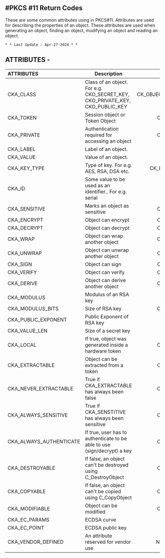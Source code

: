 #PKCS #11 Return Codes
-----------------------

These are some common attributes using in PKCS#11. Attributes are used for describing the properties of an object. These attributes are used when generating an 
object, finding an object, modifying an object and reading an object. 

	* * Last Update : Apr-27-2024 * *



ATTRIBUTES -
----------

| ATTRIBUTES     | Description | Data type |
|:---------------|-------------|----------:|
| CKA_CLASS             | Class of an object. For e.g. CKO_SECRET_KEY, CKO_PRIVATE_KEY, CKO_PUBLIC_KEY | CK_OBJECT_CLASS |
| CKA_TOKEN             | Session object or Token Object | CK_BBOOL |
| CKA_PRIVATE           | Authentication required for accessing an object | CK_BBOOL |
| CKA_LABEL             | Label of an object. | CK_BYTE |
| CKA_VALUE             | Value of an object. | CK_BYTE |
| CKA_KEY_TYPE          | Type of key. For e.g. AES, RSA, DSA etc. | CK_KEY_TYPE |
| CKA_ID                | Some value to be used as an identifier.. For e.g. serial | CK_BYTE |
| CKA_SENSITIVE         | Marks an object as sensitive | CK_BBOOL |
| CKA_ENCRYPT           | Object can encrypt | CK_BBOOL |
| CKA_DECRYPT           | Object can decrypt | CK_BBOOL |
| CKA_WRAP              | Object can wrap another object | CK_BBOOL |
| CKA_UNWRAP            | Object can unwrap another object | CK_BBOOL |
| CKA_SIGN              | Object can sign | CK_BBOOL |
| CKA_VERIFY            | Object can verify | CK_BBOOL |
| CKA_DERIVE            | Object can derive another object | CK_BBOOL |
| CKA_MODULUS           | Modulus of an RSA key | CK_BYTE |
| CKA_MODULUS_BITS      | Size of RSA key | CK_ULONG |
| CKA_PUBLIC_EXPONENT   | Public Exponent of RSA key | CK_BYTE |
| CKA_VALUE_LEN         | Size of a secret key | CK_BYTE |
| CKA_LOCAL             | If true, object was generated inside a hardware token | CK_BBOOL |
| CKA_EXTRACTABLE       | Object can be extracted from a token | CK_BBOOL |
| CKA_NEVER_EXTRACTABLE | True if CKA_EXTRACTABLE has always been false | CK_BBOOL |
| CKA_ALWAYS_SENSITIVE  | True if CKA_SENSTITIVE has always been sensitive | CK_BBOOL |
| CKA_ALWAYS_AUTHENTICATE | If true, user has to authenticate to be able to use (sign/decrypt) a key | CK_BBOOL |
| CKA_DESTROYABLE 	| If false, an object can't be destroyed using C_DestroyObject | CK_BBOOL |
| CKA_COPYABLE		| If false, an object can't be copied using C_CopyObject | CK_BBOOL |
| CKA_MODIFIABLE        | Object can be modified | CK_BBOOL |
| CKA_EC_PARAMS         | ECDSA curve | CK_BYTE |
| CKA_EC_POINT          | ECDSA public key | CK_BYTE |
| CKA_VENDOR_DEFINED    | An attribute reserved for vendor use | Not defined |
